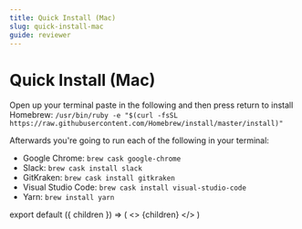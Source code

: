 ```yaml
---
title: Quick Install (Mac)
slug: quick-install-mac
guide: reviewer
---
```


# Quick Install \(Mac\)

Open up your terminal paste in the following and then press return to install Homebrew: `/usr/bin/ruby -e "$(curl -fsSL https://raw.githubusercontent.com/Homebrew/install/master/install)"`

Afterwards you're going to run each of the following in your terminal:

* Google Chrome: `brew cask google-chrome`
* Slack: `brew cask install slack`
* GitKraken: `brew cask install gitkraken`
* Visual Studio Code: `brew cask install visual-studio-code`
* Yarn: `brew install yarn`

export default \({ children }\) =&gt; \( &lt;&gt; {children} &lt;/&gt; \)

